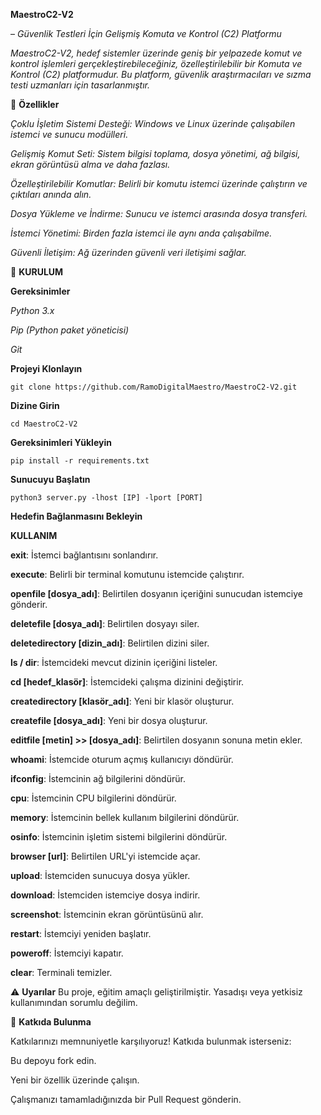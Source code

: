 
**MaestroC2-V2**

– *Güvenlik Testleri İçin Gelişmiş Komuta ve Kontrol (C2) Platformu*

*MaestroC2-V2, hedef sistemler üzerinde geniş bir yelpazede komut ve kontrol işlemleri gerçekleştirebileceğiniz, özelleştirilebilir bir Komuta ve Kontrol (C2) platformudur. Bu platform, güvenlik araştırmacıları ve sızma testi uzmanları için tasarlanmıştır.*

🚀 **Özellikler**

*Çoklu İşletim Sistemi Desteği: Windows ve Linux üzerinde çalışabilen istemci ve sunucu modülleri.*

*Gelişmiş Komut Seti: Sistem bilgisi toplama, dosya yönetimi, ağ bilgisi, ekran görüntüsü alma ve daha fazlası.*

*Özelleştirilebilir Komutlar: Belirli bir komutu istemci üzerinde çalıştırın ve çıktıları anında alın.*

*Dosya Yükleme ve İndirme: Sunucu ve istemci arasında dosya transferi.*

*İstemci Yönetimi: Birden fazla istemci ile aynı anda çalışabilme.*

*Güvenli İletişim: Ağ üzerinden güvenli veri iletişimi sağlar.*


🚀 **KURULUM**

**Gereksinimler**

*Python 3.x*

*Pip (Python paket yöneticisi)*

*Git*

**Projeyi Klonlayın**

```git clone https://github.com/RamoDigitalMaestro/MaestroC2-V2.git```

**Dizine Girin**

```cd MaestroC2-V2```

**Gereksinimleri Yükleyin**

```pip install -r requirements.txt```

**Sunucuyu Başlatın**

```python3 server.py -lhost [IP] -lport [PORT]```

**Hedefin Bağlanmasını Bekleyin**


**KULLANIM**

**exit**: İstemci bağlantısını sonlandırır.

**execute**: Belirli bir terminal komutunu istemcide çalıştırır.

**openfile [dosya_adı]**: Belirtilen dosyanın içeriğini sunucudan istemciye gönderir.

**deletefile [dosya_adı]**: Belirtilen dosyayı siler.

**deletedirectory [dizin_adı]**: Belirtilen dizini siler.

**ls / dir**: İstemcideki mevcut dizinin içeriğini listeler.

**cd [hedef_klasör]**: İstemcideki çalışma dizinini değiştirir.

**createdirectory [klasör_adı]**: Yeni bir klasör oluşturur.

**createfile [dosya_adı]**: Yeni bir dosya oluşturur.

**editfile [metin] >> [dosya_adı]**: Belirtilen dosyanın sonuna metin ekler.

**whoami**: İstemcide oturum açmış kullanıcıyı döndürür.

**ifconfig**: İstemcinin ağ bilgilerini döndürür.

**cpu**: İstemcinin CPU bilgilerini döndürür.

**memory**: İstemcinin bellek kullanım bilgilerini döndürür.

**osinfo**: İstemcinin işletim sistemi bilgilerini döndürür.

**browser [url]**: Belirtilen URL'yi istemcide açar.

**upload**: İstemciden sunucuya dosya yükler.

**download**: İstemciden istemciye dosya indirir.

**screenshot**: İstemcinin ekran görüntüsünü alır.

**restart**: İstemciyi yeniden başlatır.

**poweroff**: İstemciyi kapatır.

**clear**: Terminali temizler.


⚠️ **Uyarılar**
Bu proje, eğitim amaçlı geliştirilmiştir. Yasadışı veya yetkisiz kullanımından sorumlu değilim.


🤝 **Katkıda Bulunma**

Katkılarınızı memnuniyetle karşılıyoruz! Katkıda bulunmak isterseniz:

Bu depoyu fork edin.

Yeni bir özellik üzerinde çalışın.

Çalışmanızı tamamladığınızda bir Pull Request gönderin.














